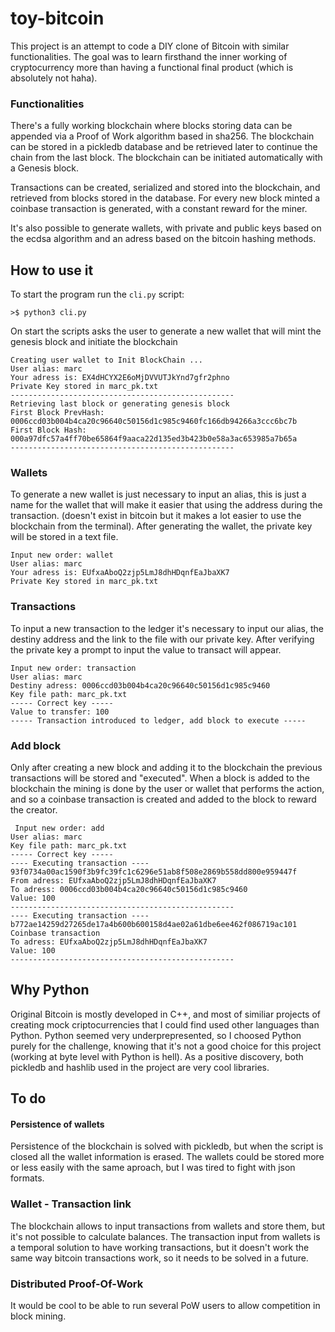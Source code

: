 # toy-bitcoin


This project is an attempt to code a DIY clone of Bitcoin with similar functionalities. The goal was to learn firsthand the inner working of cryptocurrency more than having a functional final product (which is absolutely not haha).

### Functionalities
There's a fully working blockchain where blocks storing data can be appended via a Proof of Work algorithm based in sha256. The blockchain can be stored in a pickledb database and be retrieved later to continue the chain from the last block. 
The blockchain can be initiated automatically with a Genesis block.

Transactions can be created, serialized and stored into the blockchain, and retrieved from blocks stored in the database. For every new block minted a coinbase transaction is generated, with a constant reward for the miner.

It's also possible to generate wallets, with private and public keys based on the ecdsa algorithm and an adress based on the bitcoin hashing methods.

## How to use it

To start the program run the `cli.py` script:
```
>$ python3 cli.py
```
On start the scripts asks the user to generate a new wallet that will mint the genesis block and initiate the blockchain
```
Creating user wallet to Init BlockChain ...
User alias: marc
Your adress is: EX4dHCYX2E6oMjDVVUTJkYnd7gfr2phno
Private Key stored in marc_pk.txt
--------------------------------------------------
Retrieving last block or generating genesis block
First Block PrevHash: 0006ccd03b004b4ca20c96640c50156d1c985c9460fc166db94266a3ccc6bc7b
First Block Hash: 000a97dfc57a4ff70be65864f9aaca22d135ed3b423b0e58a3ac653985a7b65a
--------------------------------------------------
```
### Wallets
To generate a new wallet is just necessary to input an alias, this is just a name for the wallet that will make it easier that using the address during the transaction. (doesn't exist in bitcoin but it makes a lot easier to use the blockchain from the terminal). 
After generating the wallet, the private key will be stored in a text file.
```
Input new order: wallet
User alias: marc
Your adress is: EUfxaAboQ2zjp5LmJ8dhHDqnfEaJbaXK7
Private Key stored in marc_pk.txt
```
### Transactions
To input a new transaction to the ledger it's necessary to input our alias, the destiny address and the link to the file with our private key. After verifying the private key a prompt to input the value to transact will appear.
```
Input new order: transaction
User alias: marc
Destiny adress: 0006ccd03b004b4ca20c96640c50156d1c985c9460
Key file path: marc_pk.txt
----- Correct key -----
Value to transfer: 100
----- Transaction introduced to ledger, add block to execute -----
```
### Add block
Only after creating a new block and adding it to the blockchain the previous transactions will be stored and "executed". When a block is added to the blockchain the mining is done by the user or wallet that performs the action, and so a coinbase transaction is created and added to the block to reward the creator.
```
 Input new order: add
User alias: marc
Key file path: marc_pk.txt
----- Correct key -----
---- Executing transaction ---- 93f0734a00ac1590f3b9fc39fc1c6296e51ab8f508e2869b558dd800e959447f
From adress: EUfxaAboQ2zjp5LmJ8dhHDqnfEaJbaXK7
To adress: 0006ccd03b004b4ca20c96640c50156d1c985c9460
Value: 100
--------------------------------------------------
---- Executing transaction ---- b772ae14259d27265de17a4b600b600158d4ae02a61dbe6ee462f086719ac101
Coinbase transaction
To adress: EUfxaAboQ2zjp5LmJ8dhHDqnfEaJbaXK7
Value: 100
--------------------------------------------------
```

## Why Python 
Original Bitcoin is mostly developed in C++, and most of similiar projects of creating mock criptocurrencies that I could find used other languages than Python. Python seemed very underprepresented, so I choosed Python purely for the challenge, knowing that it's not a good choice for this project (working at byte level with Python is hell).
As a positive discovery, both pickledb and hashlib used in the project are very cool libraries. 

## To do
#### Persistence of wallets
Persistence of the blockchain is solved with pickledb, but when the script is closed all the wallet information is erased. The wallets could be stored more or less easily with the same aproach, but I was tired to fight with json formats.

### Wallet - Transaction link
The blockchain allows to input transactions from wallets and store them, but it's not possible to calculate balances. The transaction input from wallets is a temporal solution to have working transactions, but it doesn't work the same way bitcoin transactions work, so it needs to be solved in a future.

### Distributed Proof-Of-Work
It would be cool to be able to run several PoW users to allow competition in block mining.
